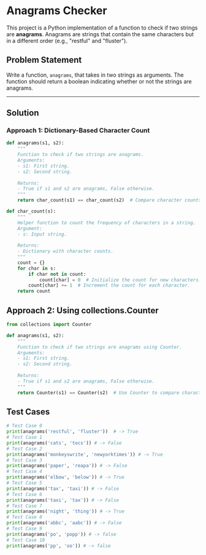 # Anagrams Checker

This project is a Python implementation of a function to check if two strings are **anagrams**. Anagrams are strings that contain the same characters but in a different order (e.g., "restful" and "fluster").

## Problem Statement

Write a function, `anagrams`, that takes in two strings as arguments. The function should return a boolean indicating whether or not the strings are anagrams.

---

## Solution

### Approach 1: Dictionary-Based Character Count
```python
def anagrams(s1, s2):
    """
    Function to check if two strings are anagrams.
    Arguments:
    - s1: First string.
    - s2: Second string.
    
    Returns:
    - True if s1 and s2 are anagrams, False otherwise.
    """
    return char_count(s1) == char_count(s2)  # Compare character counts of both strings.

def char_count(s):
    """
    Helper function to count the frequency of characters in a string.
    Argument:
    - s: Input string.
    
    Returns:
    - Dictionary with character counts.
    """
    count = {}
    for char in s:
        if char not in count:
            count[char] = 0  # Initialize the count for new characters.
        count[char] += 1  # Increment the count for each character.
    return count
```

## Approach 2: Using collections.Counter
``` python
from collections import Counter

def anagrams(s1, s2):
    """
    Function to check if two strings are anagrams using Counter.
    Arguments:
    - s1: First string.
    - s2: Second string.
    
    Returns:
    - True if s1 and s2 are anagrams, False otherwise.
    """
    return Counter(s1) == Counter(s2)  # Use Counter to compare character counts.
```

## Test Cases
``` python
# Test Case 0
print(anagrams('restful', 'fluster'))  # -> True
# Test Case 1
print(anagrams('cats', 'tocs')) # -> False
# Test Case 2
print(anagrams('monkeyswrite', 'newyorktimes')) # -> True
# Test Case 3
print(anagrams('paper', 'reapa')) # -> False
# Test Case 4
print(anagrams('elbow', 'below')) # -> True
# Test Case 5
print(anagrams('tax', 'taxi')) # -> False
# Test Case 6
print(anagrams('taxi', 'tax')) # -> False
# Test Case 7
print(anagrams('night', 'thing')) # -> True
# Test Case 8
print(anagrams('abbc', 'aabc')) # -> False
# Test Case 9
print(anagrams('po', 'popp')) # -> false
# Test Case 10
print(anagrams('pp', 'oo')) # -> false
```



